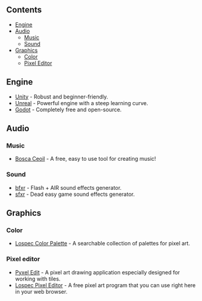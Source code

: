 
## Contents

- [Engine](#engine)
- [Audio](#audio)
  - [Music](#music)
  - [Sound](#sound)
- [Graphics](#graphics)
  - [Color](#color)
  - [Pixel Editor](#pixel-editor)

## Engine

- [Unity](https://unity.com/) - Robust and beginner-friendly.
- [Unreal](https://www.unrealengine.com/) - Powerful engine with a steep learning curve.
- [Godot](https://godotengine.org/) - Completely free and open-source.

## Audio

### Music

- [Bosca Ceoil](https://boscaceoil.net/) - A free, easy to use tool for creating music!

### Sound

- [bfxr](https://www.bfxr.net/) - Flash + AIR sound effects generator.
- [sfxr](https://sfxr.me/) - Dead easy game sound effects generator.

## Graphics

### Color
- [Lospec Color Palette](https://lospec.com/palette-list) - A searchable collection of palettes for pixel art.

### Pixel editor
- [Pyxel Edit](https://pyxeledit.com/) - A pixel art drawing application especially designed for working with tiles.
- [Lospec Pixel Editor](https://lospec.com/pixel-editor/) - A free pixel art program that you can use right here in your web browser.
